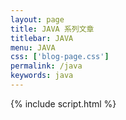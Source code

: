 ```yaml
---
layout: page
title: JAVA 系列文章
titlebar: JAVA
menu: JAVA
css: ['blog-page.css']
permalink: /java
keywords: java
---
```


{% include script.html %}